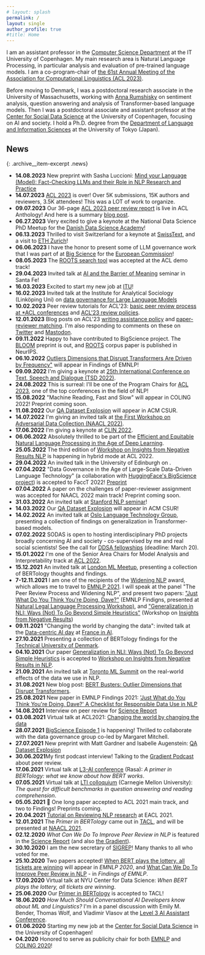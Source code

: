 ```yaml
---
# layout: splash
permalink: /
layout: single
author_profile: true
#title: Home
---
```


<p>I am an assistant professor in the <a href="https://en.itu.dk/Research/Departments/Computer-Science-Department">Computer Science Department</a> at the IT University of Copenhagen. My main research area is Natural Language Processing, in particular analysis and evaluation of pre-trained language models. I am a co-program-chair of <a href="https://2023.aclweb.org/committees/organization/">the 61st Annual Meeting of the Association for Computational Linguistics (ACL 2023)</a>.</p>

<p>Before moving to Denmark, I was a postdoctoral research associate in the University of Massachusetts, working with <a href="http://text-machine.cs.uml.edu/">Anna Rumshisky</a> on sentiment analysis, question answering and analysis of Transformer-based language models. Then I was a postdoctoral associate and assistant professor at the <a href="https://sodas.ku.dk/">Center for Social Data Science</a> at the University of Copenhagen, focusing on AI and society. I hold a Ph.D. degree from the <a href="https://www.c.u-tokyo.ac.jp/eng_site/info/academics/grad/lis/">Department of Language and Information Sciences</a> at the University of Tokyo (Japan).</p>

## News

{: .archive__item-excerpt .news}

- **14.08.2023** New preprint with Sasha Luccioni: [Mind your Language (Model): Fact-Checking LLMs and their Role in NLP Research and Practice](https://arxiv.org/abs/2308.07120)
- **14.07.2023** <a href="https://2023.aclweb.org/">ACL 2023</a> is over! Over 5K submissions, 15K authors and reviewers, 3.5K attendees! This was a LOT of work to organize.
- **09.07.2023** Our 36-page <a href="https://aclanthology.org/2023.acl-long.911/">ACL 2023 peer review report</a> is live in ACL Anthology! And here is a summary <a href="https://2023.aclweb.org/blog/review-report/">blog post</a>.
- **06.27.2023** Very excited to give a keynote at the National Data Science PhD Meetup for the <a href="https://ddsa.dk/growing-danish-data-science-2023/">Danish Data Science Academy</a>!
- **06.13.2023** Thrilled to visit Switzerland for a keynote at <a href="https://www.swisstext.org/">SwissText</a>, and a visit to <a href="https://rycolab.io/talk/">ETH Zurich</a>!
- **06.06.2023** I have the honor to present some of LLM governance work that I was part of at <a href="https://bigscience.huggingface.co/">Big Science</a> for the <a href="https://futurium.ec.europa.eu/en/connect-university/events/large-language-models-overview-limitations-opportunities">European Commission</a>!
- **08.05.2023** The <a href="https://arxiv.org/abs/2302.14035">ROOTS search tool</a> was accepted at the ACL demo track!
- **29.04.2023** Invited talk at <a href="https://wiki.santafe.edu/index.php/AI_and_the_Barrier_of_Meaning_2_-_Agenda">AI and the Barrier of Meaning</a> seminar in Santa Fe!
- **16.03.2023** Excited to start my new job at <a href="https://en.itu.dk/Research/Departments/Computer-Science-Department">ITU</a>!
- **16.02.2023** Invited talk at the Institute for Analytical Sociology (Linköping Uni) on <a href="https://liu.se/en/article/seminarier-och-forelasningar-vid-ias">data governance for Large Language Models</a>
- **10.02.2023** Peer review tutorials for ACL'23: <a href="https://2023.aclweb.org/blog/review-basics/">basic peer review process at *ACL conferences</a> and <a href="https://2023.aclweb.org/blog/review-acl23/">ACL'23 review policies</a>.
- **12.01.2023** Blog posts on ACL'23 <a href="https://2023.aclweb.org/blog/ACL-2023-policy/">writing assistance policy</a> and <a href="https://2023.aclweb.org/blog/reviewer-assignment/">paper-reviewer matching</a>. I'm also responding to comments on these on <a href="https://twitter.com/@annargrs">Twitter</a> and <a rel="me" href="https://sigmoid.social/@annargrs">Mastodon</a>.
- **09.11.2022** Happy to have contributed to BigScience project. The <a href="https://arxiv.org/abs/2211.05100">BLOOM</a> preprint is out, and <a href="https://openreview.net/forum?id=UoEw6KigkUn">ROOTS</a> corpus paper is published in NeurIPS.
- **06.10.2022** <a href="https://arxiv.org/abs/2205.11380">Outliers Dimensions that Disrupt Transformers Are Driven by Frequency"</a> will appear in Findings of EMNLP!
- **09.09.2022** I'm giving a keynote at <a href="https://www.tsdconference.org/tsd2022/conf_inv_sp.html">25th International Conference on Text, Speech and Dialogue (TSD 2022)</a>.
- **24.08.2022** This is surreal: I'll be one of the Program Chairs for <a href="https://2023.aclweb.org/">ACL 2023</a>, one of the top conferences in the field of NLP!
- **15.08.2022** "Machine Reading, Fast and Slow" will appear in COLING 2022! Preprint coming soon.
- **11.08.2022** Our <a href="https://arxiv.org/abs/2107.12708">QA Dataset Explosion</a> will appear in ACM CSUR.
- **14.07.2022** I'm giving an invited talk at <a href="https://dadcworkshop.github.io/">the First Workshop on Adversarial Data Collection (NAACL 2022)</a>.
- **17.06.2022** I'm giving a keynote at <a href="https://clin2022.uvt.nl/clin32/">CLIN 2022</a>.
- **06.06.2022** Absolutely thrilled to be part of the  <a href="https://www.dagstuhl.de/en/program/calendar/semhp/?semnr=22232">Efficient and Equitable Natural Language Processing in the Age of Deep Learning</a>.
- **25.05.2022** The third edition of <a href="https://insights-workshop.github.io">Workshop on Insights from Negative Results NLP</a> is happening in hybrid mode at ACL 2022.
- **29.04.2022** An invited talk in the University of Edinburgh on .
- **07.04.2022** "Data Governance in the Age of Large-Scale Data-Driven Language Technology" (a collaboration with <a href="https://bigscience.huggingface.co/">HuggingFace's BigScience project</a>) is accepted to FaccT 2022! <a href="https://arxiv.org/abs/2206.03216">Preprint</a>
- **07.04.2022** A paper on the challenges of paper-reviewer assignment was accepted for NAACL 2022 main track! Preprint coming soon.
- **31.03.2022** An invited talk at <a href="https://arxiv.org/abs/2107.12708">Stanford NLP seminar</a>!
- **14.03.2022** Our <a href="https://arxiv.org/abs/2107.12708">QA Dataset Explosion</a> will appear in ACM CSUR!
- **14.02.2022** An invited talk at <a href="https://www.mn.uio.no/ifi/english/research/groups/ltg/">Oslo Language Technology Group</a>, presenting a collection of findings on generalization in Transformer-based models.
- **07.02.2022** SODAS is open to hosting interdisciplinary PhD projects broadly concerning AI and society - co-supervised by me and real social scientists! See the call for <a href="https://ddsa.dk/open-calls/open-call-for-phd-scholarships/">DDSA fellowships</a> (deadline: March 20).
- **15.01.2022** I'm one of the Senior Area Chairs for Model Analysis and Interpretability track at <a href="https://www.2022.aclweb.org/senior-area-chairs">ACL 2022</a>.
- **15.12.2021** An invited talk at <a href="https://www.meetup.com/London-Machine-Learning-Meetup/">London ML Meetup</a>, presenting a collection of BERTology thoughts and findings.
- **7-12.11.2021** I am one of the recipients of the <a href="http://www.winlp.org/winlp-emnlp-2021/">Widening NLP</a> award, which allows me to travel to <a href="https://2021.emnlp.org/">EMNLP 2021</a>. I will speak at the panel "The Peer Review Process and Widening NLP", and present two papers: <a href="https://aclanthology.org/2021.findings-emnlp.414/">"Just What Do You Think You're Doing, Dave?"</a> (EMNLP Findigns, presented at <a href="https://nllpw.org/workshop/">Natural Legal Language Processing Workshop)</a>, and <a href="https://aclanthology.org/2021.insights-1.18/">"Generalization in NLI: Ways (Not) To Go Beyond Simple Heuristics"</a> (Workshop on <a href="https://insights-workshop.github.io">Insights from Negative Results</a>)
- **09.11.2021** "Changing the world by changing the data": invited talk at the <a href="https://www.data-centric-ai.com/">Data-centric AI day</a> at <a href="https://francedigitale.org/en/event/france-is-ai-2021/">France in AI</a>.
- **27.10.2021** Presenting a collection of BERTology findings for the <a href="https://www.dtu.dk/service/kalender/arrangement?id=4caa466a-c27a-4f75-8560-e014423678ef">Technical University of Denmark</a>.
- **04.10.2021** Our paper <a href="https://arxiv.org/abs/2110.01518">Generalization in NLI: Ways (Not) To Go Beyond Simple Heuristics</a> is accepted to <a href="https://insights-workshop.github.io/">Workshop on Insights from Negative Results in NLP</a>.
- **21.09.2021** An invited talk at <a href="https://www.torontomachinelearning.com/ml-in-nlp-and-cv/">Toronto ML Summit</a> on the real-world effects of the data we use in NLP.
- **31.08.2021** New blog post: <a href="https://text-machine-lab.github.io/blog/2021/busters/">BERT Busters: Outlier Dimensions that Disrupt Transformers</a>.
- **25.08.2021** New paper in EMNLP Findings 2021: <a href="https://arxiv.org/abs/2109.06598">'Just What do You Think You're Doing, Dave?' A Checklist for Responsible Data Use in NLP</a>
- **14.08.2021** Interview on peer review for <a href="https://sciencereport.dk/samfund/peer-review-2-0-traenger-fagfaellebedoemmelsen-til-en-systemopdatering/">Science Report</a>
- **03.08.2021** Virtual talk at ACL2021: <a href="https://u.pcloud.link/publink/show?code=XZkiIxXZRHfXWjEPnUVsNrbStQUY8mxj2qYk">Changing the world by changing the data</a>
- **28.07.2021** <a href="https://bigscience.huggingface.co/">BigScience Episode 1</a> is happening! Thrilled to collaborate with the data governance group co-led by Margaret Mitchell.
- **27.07.2021** New preprint with Matt Gardner and Isabelle Augenstein: <a href="https://arxiv.org/abs/2107.12708">QA Dataset Explosion</a>
- **30.06.2021**My first podcast interview! Talking to the <a href="https://thegradientpub.substack.com/p/anna-rogers-on-the-flaws-of-peer">Gradient Podcast</a> about peer review.
- **17.06.2021** Virtual talk at <a href="https://l3-ai.dev/">L3-AI conference</a> (Rasa): <i>A primer in BERTology: what we know about how BERT works</i>.
- **07.05.2021** Virtual talk at <a href="https://lti.cs.cmu.edu/lti-colloquium">LTI colloquium</a> (Carnegie Mellon University): <i>The quest for difficult benchmarks in question answering and reading comprehension</i>.
- **05.05.2021** :tada: One long paper accepted to ACL 2021 main track, and two to Findings! Preprints coming.
- **20.04.2021** <a href="https://github.com/reviewingNLP/EACL2021T5">Tutorial on Reviewing NLP research</a> at EACL 2021.
- **12.01.2021** The <i>Primer in BERTology</i> came out in <a href="https://www.mitpressjournals.org/doi/abs/10.1162/tacl_a_00349">TACL</a>, and will be presented at <a href="https://2021.naacl.org/">NAACL 2021</a>.
- **02.12.2020** <i>What Can We Do To Improve Peer Review in NLP</i> is featured in the <a href="https://sciencereport.dk/ny-viden/nyt-studie-peger-paa-flere-udfordringer-med-peer-review/">Science Report</a> (and also <a href="https://thegradient.pub/how-can-we-improve-peer-review-in-nlp/">the Gradient</a>).
- **30.10.2020** I am the new secretary of <a href="http://www.sigrep.org/">SIGREP</a>! Many thanks to all who voted for me.
- **25.10.2020** Two papers accepted! <a href="https://arxiv.org/abs/2005.00561">When BERT plays the lottery, all tickets are winning</a> will appear in <i>EMNLP 2020</i>, and <a href="https://arxiv.org/abs/2010.03863">What Can We Do To Improve Peer Review in NLP</a> - in <i>Findings of EMNLP</i>.
- **17.09.2020** Virtual talk at NYU Center for Data Science: <i>When BERT plays the lottery, all tickets are winning</i>.
- **25.06.2020** Our <a href="https://arxiv.org/abs/2002.12327">Primer in BERTology</a> is accepted to TACL!
- **18.06.2020** <i>How Much Should Conversational AI Developers know about ML and Linguistics?</i> I'm in a panel discussion with Emily M. Bender, Thomas Wolf, and Vladimir Vlasov at the <a href="https://www.l3-ai.dev/">Level 3 AI Assistant Conference</a>.
- **01.06.2020** Starting my new job at the <a href="https://sodas.ku.dk/">Center for Social Data Science</a> in the University of Copenhagen!
- **04.2020** Honored to serve as publicity chair for both <a href="https://2020.emnlp.org/">EMNLP</a> and <a href="https://coling2020.org/">COLING 2020</a>!

